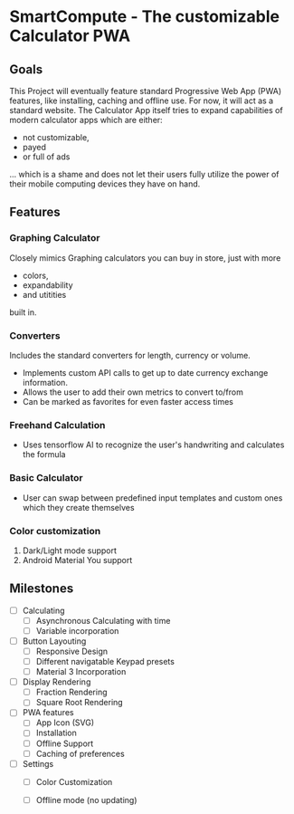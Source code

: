 # SmartCompute - The customizable Calculator PWA

## **Goals**

This Project will eventually feature standard Progressive Web App (PWA) features, like installing, caching and offline use.
For now, it will act as a standard website.
The Calculator App itself tries to expand capabilities of modern calculator apps which are either:
 - not customizable, 
 - payed  
 - or full of ads 
 
 ... which is a shame and does not let their users fully utilize the power of their mobile computing devices they have on hand.
 
 ## Features
 
 ### Graphing Calculator 
 
 Closely mimics Graphing calculators you can buy in store, just with more
 - colors, 
 - expandability 
 - and utitities 
 
 built in.
 
 ### Converters
 
 Includes the standard converters for length, currency or volume. 
 - Implements custom API calls to get up to date currency exchange information.
 - Allows the user to add their own metrics to convert to/from
 - Can be marked as favorites for even faster access times
 
 ### Freehand Calculation
 
 - Uses tensorflow AI to recognize the user's handwriting and calculates the formula
 
 ### Basic Calculator
 
 - User can swap between predefined input templates and custom ones which they create themselves
 
 ### Color customization
 
 1. Dark/Light mode support
 2. Android Material You support
 
 ## Milestones
 
 - [ ] Calculating
    - [ ] Asynchronous Calculating with time
    - [ ] Variable incorporation
 - [ ] Button Layouting
    - [ ] Responsive Design
    - [ ] Different navigatable Keypad presets
    - [ ] Material 3 Incorporation
 - [ ] Display Rendering
    - [ ] Fraction Rendering
    - [ ] Square Root Rendering
 - [ ] PWA features
    - [ ] App Icon (SVG) 
    - [ ] Installation
    - [ ] Offline Support
    - [ ] Caching of preferences
  - [ ] Settings  
    - [ ] Color Customization
    - [ ] Offline mode (no updating)
  
